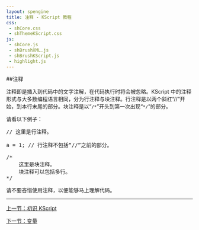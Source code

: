 ```yaml
---
layout: spengine
title: 注释 - KScript 教程
css:
 - shCore.css
 - shThemeKScript.css
js:
 - shCore.js
 - shBrushXML.js
 - shBrushKScript.js
 - highlight.js
---
```


##注释

注释即是插入到代码中的文字注解，在代码执行时将会被忽略。KScript 中的注释形式与大多数编程语言相同，分为行注释与块注释。行注释是以两个斜杠“//”开始，到本行末尾的部分。块注释是以“`/*`”开头到第一次出现“`*/`”的部分。

请看以下例子：

<pre class="brush:ks">
// 这里是行注释。

a = 1; // 行注释不包括“//”之前的部分。

/*
	这里是块注释。
    块注释可以包括多行。
*/
</pre>

请不要吝惜使用注释，以便能够马上理解代码。

**********************************************************************

[上一节：初识 KScript](tutorial_kscript.html)

[下一节：变量](tutorial_kscript_variable.html)